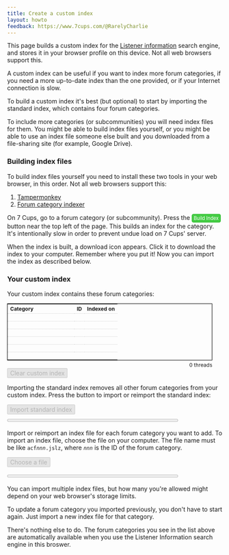 ```yaml
---
title: Create a custom index
layout: howto
feedback: https://www.7cups.com/@RarelyCharlie
---
```

<script src="https://cdnjs.cloudflare.com/ajax/libs/elasticlunr/0.9.6/elasticlunr.min.js"></script>
<script src="https://cdnjs.cloudflare.com/ajax/libs/lz-string/1.4.4/lz-string.min.js"></script>
<script src="https://cdn.jsdelivr.net/npm/idb-keyval@3/dist/idb-keyval-iife.min.js"></script>
<style>
@import url(https://cdnjs.cloudflare.com/ajax/libs/font-awesome/4.7.0/css/font-awesome.min.css);
#catlist {border: 1px solid #000; min-height: 6em; width: 40em; margin: 0 0 .5ex 0; font-size: 12px;}
#catlist tr {height: 18px;}
#catlist th, #catlist td {border-bottom: 1px dotted #ccc; text-align: right;}
#catlist th:first-child, #catlist td:first-child {text-align: left; min-width: 12em;}
#threadcount {font-size: 12px; width: 40em; text-align: right; margin: 0;}
button, #file {font-size: 14px; font-family: inherit; display: block; margin: 0 0 1ex 0; background: #6fc; border: 1px solid #4da;
  border-radius: 2px; padding: 2px 6px; cursor: pointer;}
button:hover, #file:hover {background: #4da;}
button:disabled, #file[disabled] {background: #e4e4e4; color: #b4b4b4; border-color: #ccc; cursor: default;}
button:disabled:hover, #file:hover {background: #cec;}
#file {display: inline-block;}
progress {display: block; width: 400px; margin-top: -1ex;}
#nodb {color: #a00; font-weight: bold; letter-spacing: .5px;}
</style>

This page builds a custom index for the [Listener information](/guide/listenerinfo) search engine, and stores it in your browser profile on this device. Not all web browsers support this.

<p id="nodb" hidden>This browser does not support custom index.</p>

A custom index can be useful if you want to index more forum categories, if you need a more up-to-date index than the one provided, or if your Internet connection is slow.

To build a custom index it's best (but optional) to start by importing the standard index, which contains four forum categories.

To include more categories (or subcommunities) you will need index files for them. You might be able to build index files yourself, or you might be able to use an index file someone else built and you downloaded from a file-sharing site (for example, Google Drive).

### Building index files
To build index files yourself you need to install these two tools in your web browser, in this order. Not all web browsers support this:

1. [Tampermonkey](https://www.tampermonkey.net/)
2. [Forum category indexer](https://greasyfork.org/en/scripts/410169-7-cups-forum-category-indexer)

On 7 Cups, go to a forum category (or subcommunity). Press the
<span style="display: inline-block; padding: 2px 4px; color: #fff; background: #4c4; border: 1px solid #3b3; border-radius: 4px; font-size: 80%;">Build Index</span>
button near the top left of the page. This builds an index for the category. It's intentionally slow in order to prevent undue load on 7 Cups' server.

When the index is built, a download icon <i style="color: blue;" class="fa fa-download"></i> appears. Click it to download the index to your computer. Remember where you put it! Now you can import the index as described below.

### Your custom index

Your custom index contains these forum categories: &nbsp; <i id="initspin"></i>

<table id="catlist"><tbody>
<tr><th>Category</th><th>ID</th><th>Indexed on</th></tr>
<tr><td></td><td></td><td></td></tr>
<tr><td></td><td></td><td></td></tr>
<tr><td></td><td></td><td></td></tr>
<tr><td></td><td></td><td></td></tr>
<tr><td></td><td></td><td></td></tr>
<tr><td></td><td></td><td></td></tr>
</tbody></table>
<p id="threadcount">0 threads</p>
<button id="clearcustom" disabled onclick="clearcustom()">Clear custom index</button>

Importing the standard index removes all other forum categories from your custom index. Press the button to import or reimport the standard index:

<p><button id="importstandard" disabled onclick="importstandard()">Import standard index</button></p> 
<progress id="standardprogress" value="0" max="1"></progress>

Import or reimport an index file for each forum category you want to add.  To import an index file, choose the file on your computer. The file name must be like <code>acf<i>nnn</i>.jslz</code>, where <code><i>nnn</i></code> is the ID of the forum category.

<p><label id="file" disabled><input id="filechosen" type="file" accept=".jslz" hidden onchange="filechosen(this)">Choose a file</label> <span id="filename"></span></p>
<progress id="importprogress" value="0" max="1"></progress>

You can import multiple index files, but how many you're allowed might depend on your web browser's storage limits.

To update a forum category you imported previously, you don't have to start again. Just import a new index file for that category.

There's nothing else to do. The forum categories you see in the list above are automatically available when you use the Listener Information search engine in this broswer.


<script>
UI = {}
document.querySelectorAll('[id]').forEach(e => UI[e.id] = e)

acfi = {
	author: {},
	corpus: {},
	forum: {},
	index: null
	}
idx = elasticlunr(function () {
	this.addField('head')
	this.addField('body')
	this.setRef('id')
	this.saveDocument(false)
	})

ixinit = async () => {
	if (!window.indexedDB) {
		UI.nodb.hidden = false
		return
		}
	var k = await idbKeyval.keys()
	if (k.includes('acfi')) {
		UI.initspin.className = 'fa fa-spinner fa-spin'
		acfi = await idbKeyval.get('acfi')
		idx = elasticlunr.Index.load(acfi.index)
		UI.initspin.className = ''
		for (let id in acfi.cat) showcat(id, acfi.cat[id])
		}
	UI.importstandard.disabled = false, UI.file.removeAttribute('disabled')
	}
ixinit()

catlist = {}
showcat = (id, cat) => {
	var ok = false,
		date = (new Date(parseInt(cat.match(/\d+$/)[0]))).toDateString(),
		tbody = UI.catlist.firstChild

	catlist[id] = cat
	var cc = Object.keys(catlist).map(k => k.padStart(4, 0) + ' ' + catlist[k])
	cc.sort()

	var body = '<tr><th>Category</th><th>ID</th><th>Indexed on</th></tr>'
	for (let c of cc) {
		let id = parseInt(c),
			name = c.replace(/^\d+|\d+$/g, '').trim(),
			date = (new Date(parseInt(c.match(/\d+$/)[0]))).toDateString()
		body += '<tr><td>' + name + '</td><td>' + id + '</td><td>' + date + '</td></tr>'
		}
	if (cc.length < 6) body += '<tr><td></td><td></td><td></td></tr>'.repeat(6 - cc.length)
	tbody.innerHTML = body

	UI.threadcount.textContent = acfi? Object.keys(acfi.corpus).length.toLocaleString() + ' threads' : '0 threads'

	UI.clearcustom.disabled = false
	}

importstandard = async () => {
	UI.importstandard.disabled = true
	var prog = UI.standardprogress
	prog.max = 40, prog.value = 0
	var r = await fetch('https://rarelycharlie.github.io/assets/info/acfi.jslz')
	r = await r.text()
	acfi = JSON.parse(LZString.decompressFromEncodedURIComponent(r))
	prog.value = 3

	var cc = '0123456789abcdefghijklmnopqrstuvwxyz'.split('')
	for (let c of cc) {
		r = await fetch('https://rarelycharlie.github.io/assets/info/i_' + c + '.jslz')
		r = await r.text()
		r = JSON.parse(LZString.decompressFromEncodedURIComponent(r))
		{++prog.value}
		acfi.index.index.head.root[c] = r.head
		acfi.index.index.body.root[c] = r.body
		}

	acfi.cat = {
		38: 'Listener Community Center ' + acfi.on,
		100: 'Site Updates ' + acfi.on,
		149: 'Listener Learning & Journey ' + acfi.on,
		181: 'Safety & Knowledge at 7 Cups ' + acfi.on,
		}

	await idbKeyval.set('acfi', acfi)
	prog.value = 40

	for (let id in acfi.cat) showcat(id, acfi.cat[id])
	}

clearcustom = async () => {
	acfi = {}
	UI.catlist.firstChild.innerHTML = '<tr><th>Category</th><th>ID</th><th>Date</th></tr>' 
	  + '<tr><td></td><td></td><td></td></tr>'.repeat(6)
	UI.threadcount.textContent = '0 threads'
	await idbKeyval.del('acfi')
	UI.importstandard.disabled = false
	UI.standardprogress.value = 0
	}

filechosen = input => {
	UI.importprogress.value = 0
	var f = '', path = input.value
	if (path.startsWith('C:\\fakepath\\')) f = path.substring(12)
	else {
		let x = path.lastIndexOf('/')
		if (x < 0) x = path.lastIndexOf('\\')
		f = path.substring(0, x+1)
		}
	if (!/^acf\d+\.jslz$/.test(f)) f = ''
	input.parentNode.nextElementSibling.textContent = f
	if (f) importcat()		
	}

importcat = async () => {
	var prog = UI.importprogress
	prog.removeAttribute('value')
	var r = await UI.filechosen.files[0].text()
	r = JSON.parse(LZString.decompressFromEncodedURIComponent(r))
	prog.max = Math.ceil(r.threads * 1.05), prog.value = 0
	
	for (let a in r.author) acfi.author[a] = r.author[a]
	for (let t in r.corpus) acfi.corpus[t] = r.corpus[t]
	for (let f in r.forum) acfi.forum[f] = r.forum[f]
    for (let t in r.corpus) {
    	n = 0
    	r.corpus[t].head = r.corpus[t].head.replace(/_/g, '-')
    	r.corpus[t].body = r.corpus[t].body.replace(/_/g, '-')
    	try {
    		idx.addDoc(r.corpus[t])
    		} catch (e) {console.log('>>> addDoc: ' + t + ' ' + e)}
    	++prog.value
    	if (++n % 100 == 0) await new Promise(i => setTimeout(i, 0))
    	}
    acfi.index = idx.toJSON()
    acfi.cat[r.id] = r.cat + ' ' + r.on
    await idbKeyval.set('acfi', acfi)
    prog.value = prog.max

	showcat(r.id, r.cat + ' ' + r.on)
	}
</script>
